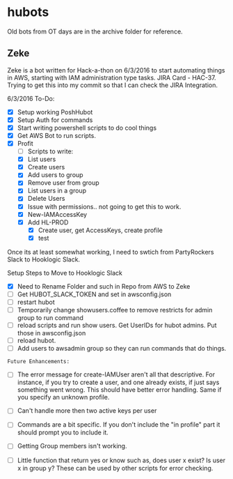 # hubots

Old bots from OT days are in the archive folder for reference.

## Zeke
Zeke is a bot written for Hack-a-thon on 6/3/2016 to start automating things in AWS, starting with IAM administration type tasks.
JIRA Card - HAC-37.  Trying to get this into my commit so that I can check the JIRA Integration.


6/3/2016 To-Do:

- [x] Setup working PoshHubot
- [x] Setup Auth for commands
- [x] Start writing powershell scripts to do cool things
- [x] Get AWS Bot to run scripts.
- [x] Profit
   - [ ] Scripts to write:
   - [x] List users 
   - [x] Create users
   - [x] Add users to group
   - [x] Remove user from group
   - [x] List users in a group
   - [x] Delete Users
   - [x] Issue with permissions.. not going to get this to work.
   - [x] New-IAMAccessKey
   - [x] Add HL-PROD
      - [x] Create user, get AccessKeys, create profile
      - [x] test
    
Once its at least somewhat working, I need to swtich from PartyRockers Slack to Hooklogic Slack.

Setup Steps to Move to Hooklogic Slack
   - [x] Need to Rename Folder and such in Repo from AWS to Zeke
   - [ ] Get  HUBOT_SLACK_TOKEN and set in awsconfig.json
   - [ ] restart hubot
   - [ ] Temporarily change showusers.coffee to remove restricts for admin group to run command
   - [ ] reload scripts and run show users.  Get UserIDs for hubot admins.  Put those in awsconfig.json
   - [ ] reload hubot.
   - [ ] Add users to awsadmin group so they can run commands that do things.
    
    Future Enhancements:
   - [ ] The error message for create-IAMUser aren't all that descriptive.  For instance, if you try to create a user, and one already exists, if just says something went wrong.  This should have better error handling.  Same if you specify an unknown profile.
   - [ ] Can't handle more then two active keys per user
   - [ ] Commands are a bit specific.  If you don't include the "in profile" part it should prompt you to include it.
   - [ ] Getting Group members isn't working.
   - [ ] Little function that return yes or know such as, does user x exist?  Is user x in group y?  These can be used by other scripts for error checking.
    
    
    
    
    
